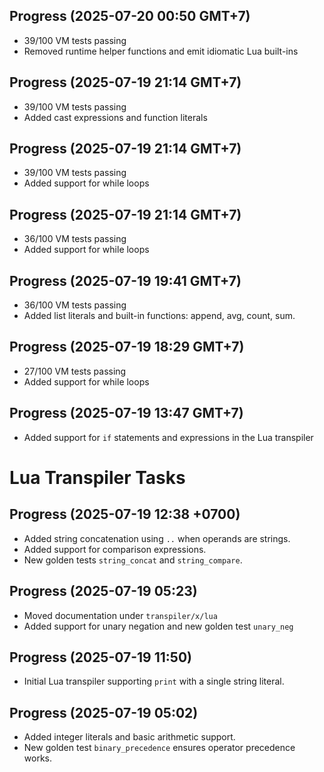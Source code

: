 ## Progress (2025-07-20 00:50 GMT+7)
- 39/100 VM tests passing
- Removed runtime helper functions and emit idiomatic Lua built-ins

## Progress (2025-07-19 21:14 GMT+7)
- 39/100 VM tests passing
- Added cast expressions and function literals

## Progress (2025-07-19 21:14 GMT+7)
- 39/100 VM tests passing
- Added support for while loops

## Progress (2025-07-19 21:14 GMT+7)
- 36/100 VM tests passing
- Added support for while loops

## Progress (2025-07-19 19:41 GMT+7)
- 36/100 VM tests passing
- Added list literals and built-in functions: append, avg, count, sum.

## Progress (2025-07-19 18:29 GMT+7)
- 27/100 VM tests passing
- Added support for while loops

## Progress (2025-07-19 13:47 GMT+7)
- Added support for `if` statements and expressions in the Lua transpiler

# Lua Transpiler Tasks

## Progress (2025-07-19 12:38 +0700)
- Added string concatenation using `..` when operands are strings.
- Added support for comparison expressions.
- New golden tests `string_concat` and `string_compare`.

## Progress (2025-07-19 05:23)
- Moved documentation under `transpiler/x/lua`
- Added support for unary negation and new golden test `unary_neg`

## Progress (2025-07-19 11:50)
- Initial Lua transpiler supporting `print` with a single string literal.

## Progress (2025-07-19 05:02)
- Added integer literals and basic arithmetic support.
- New golden test `binary_precedence` ensures operator precedence works.
